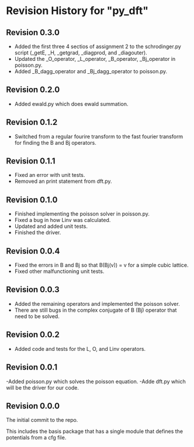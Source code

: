 # Revision History for "py_dft"

## Revision 0.3.0
- Added the first three 4 sectios of assignment 2 to the
  schrodinger.py script (_getE, _H, _getgrad, _diagprod, and
  _diagouter).
- Updated the _O_operator, _L_operator, _B_operator, _Bj_operator in
  poisson.py.
- Added _B_dagg_operator and _Bj_dagg_operator to poisson.py.

## Revision 0.2.0
- Added ewald.py which does ewald summation.

## Revision 0.1.2
- Switched from a regular fourire transform to the fast fourier
  transform for finding the B and Bj operators.

## Revision 0.1.1
- Fixed an error with unit tests.
- Removed an print statement from dft.py.

## Revision 0.1.0
- Finished implementing the poisson solver in poisson.py.
- Fixed a bug in how Linv was calculated.
- Updated and added unit tests.
- Finished the driver.

## Revision 0.0.4
- Fixed the errors in B and Bj so that B(Bj(v)) = v for a simple cubic
  lattice.
- Fixed other malfunctioning unit tests.

## Revision 0.0.3
- Added the remaining operators and implemented the poisson solver.
- There are still bugs in the complex conjugate of B (Bj) operator
  that need to be solved.

## Revision 0.0.2
- Added code and tests for the L, O, and Linv operators.

## Revision 0.0.1
-Added poisson.py which solves the poisson equation.
-Adde dft.py which will be the driver for our code.

## Revision 0.0.0

The initial commit to the repo.

This includes the basis package that has a single module that defines
the potentials from a cfg file.